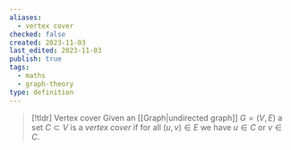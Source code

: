 ```yaml
---
aliases:
  - vertex cover
checked: false
created: 2023-11-03
last_edited: 2023-11-03
publish: true
tags:
  - maths
  - graph-theory
type: definition
---
```

>[!tldr] Vertex cover
>Given an [[Graph|undirected graph]] $G = (V,E)$ a set $C \subset V$ is a *vertex cover* if for all $(u,v) \in E$ we have $u \in C$ or $v \in C$.

